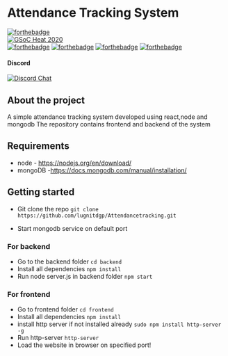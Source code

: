 # Attendance Tracking System

[![forthebadge](https://forthebadge.com/images/badges/made-with-javascript.svg)](https://forthebadge.com)
<br> 
[![GSoC Heat 2020](https://img.shields.io/badge/GSoC%20Heat-2021-orange.svg)](https://nitdgpos.github.io/gsoc_heat)
<br>
[![forthebadge](https://forthebadge.com/images/badges/uses-html.svg)](https://forthebadge.com)
[![forthebadge](https://forthebadge.com/images/badges/uses-css.svg)](https://forthebadge.com)
[![forthebadge](https://forthebadge.com/images/badges/uses-js.svg)](https://forthebadge.com)
[![forthebadge](https://forthebadge.com/images/badges/uses-git.svg)](https://forthebadge.com)

#### Discord  
[![Discord Chat](https://img.shields.io/discord/785521111223238677.svg)](https://discord.gg/kTKg8d54)  

## About the project
A simple attendance tracking system developed using react,node and mongodb
The repository contains frontend and backend of the system

## Requirements
- node - https://nodejs.org/en/download/  
- mongoDB -https://docs.mongodb.com/manual/installation/

## Getting started

- Git clone the repo  `git clone https://github.com/lugnitdgp/Attendancetracking.git`
  
- Start mongodb service on default port

 ### For backend
- Go to the backend folder `cd backend`  
- Install all dependencies `npm install`   
- Run node server.js in backend folder `npm start`   

### For frontend
- Go to frontend folder `cd frontend`  
- Install all dependencies `npm install`   
- install http server if not installed already `sudo npm install http-server -g`  
- Run http-server  `http-server`  
- Load the website in browser on specified port!  
